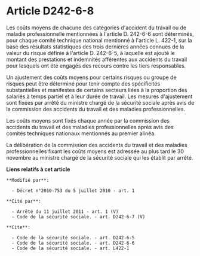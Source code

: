 # Article D242-6-8

Les coûts moyens de chacune des catégories d'accident du travail ou de maladie professionnelle mentionnées à l'article D.
242-6-6 sont déterminés, pour chaque comité technique national mentionné à l'article L. 422-1, sur la base des résultats
statistiques des trois dernières années connues de la valeur du risque définie à l'article D. 242-6-5, à laquelle est ajouté
le montant des prestations et indemnités afférentes aux accidents du travail pour lesquels ont été engagés des recours contre
les tiers responsables. 

Un ajustement des coûts moyens pour certains risques ou groupe de risques peut être déterminé pour tenir compte des
spécificités substantielles et manifestes de certains secteurs liées à la proportion des salariés à temps partiel et à leur
durée de travail. Les mesures d'ajustement sont fixées par arrêté du ministre chargé de la sécurité sociale après avis de la
commission des accidents du travail et des maladies professionnelles. 

Les coûts moyens sont fixés chaque année par la commission des accidents du travail et des maladies professionnelles après
avis des comités techniques nationaux mentionnés au premier alinéa. 

La délibération de la commission des accidents du travail et des maladies professionnelles fixant les coûts moyens est
adressée au plus tard le 30 novembre au ministre chargé de la sécurité sociale qui les établit par arrêté.

**Liens relatifs à cet article**

	**Modifié par**:

	  - Décret n°2010-753 du 5 juillet 2010 - art. 1

	**Cité par**:

	  - Arrêté du 11 juillet 2011 - art. 1 (V)
	  - Code de la sécurité sociale. - art. D242-6-7 (V)

	**Cite**:

	  - Code de la sécurité sociale. - art. D242-6-5
	  - Code de la sécurité sociale. - art. D242-6-6
	  - Code de la sécurité sociale. - art. L422-1

